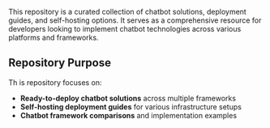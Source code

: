 
This repository is a curated collection of chatbot solutions, deployment guides, and self-hosting options. It serves as a comprehensive resource for developers looking to implement chatbot technologies across various platforms and frameworks.

## Repository Purpose

Th is repository focuses on:
- **Ready-to-deploy chatbot solutions** across multiple frameworks
- **Self-hosting deployment guides** for various infrastructure setups
- **Chatbot framework comparisons** and implementation examples
